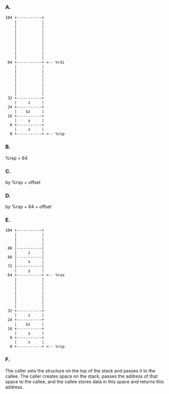 ### A.

```
104 +-----------+
    |           |
    |           |
    |           |
    |           |
    |           |
    |           |
    |           |
    |           |
    |           |
 64 +-----------+ <-- %rdi
    |           |
    |           |
    |           |
    |           |
    |           |
    |           |
    |           |
 32 +-----------+
    |     z     |
 24 +-----------+
    |    &z     |
 16 +-----------+
    |     y     |
  8 +-----------+
    |     x     |
  0 +-----------+ <-- %rsp
```

### B.

%rsp + 64

### C.

by %rsp + offset

### D.

by %rsp + 64 + offset

### E.

```
104 +-----------+
    |           |
    |           |
    |           |
 88 |-----------|
    |     z     |
 80 |-----------|
    |     x     |
 72 |-----------|
    |     y     |
 64 +-----------+ <-- %rax
    |           |
    |           |
    |           |
    |           |
    |           |
    |           |
    |           |
 32 +-----------+
    |     z     |
 24 +-----------+
    |    &z     |
 16 +-----------+
    |     y     |
  8 +-----------+
    |     x     |
  0 +-----------+ <-- %rsp
```

### F.

The caller sets the structure on the top of the stack and passes it to the callee.
The caller creates space on the stack, passes the address of that space to the callee, and the callee stores data in this space and returns this address.
